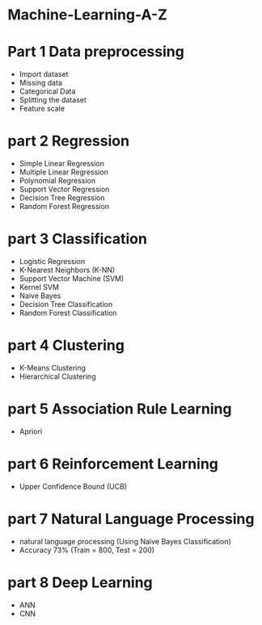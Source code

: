 # Machine-Learning-A-Z

# Part 1 Data preprocessing
- Import dataset
- Missing data
- Categorical Data
- Splitting the dataset
- Feature scale

# part 2 Regression
- Simple Linear Regression
- Multiple Linear Regression
- Polynomial Regression
- Support Vector Regression
- Decision Tree Regression
- Random Forest Regression

# part 3 Classification
- Logistic Regression
- K-Nearest Neighbors (K-NN)
- Support Vector Machine (SVM)
- Kernel SVM
- Naive Bayes
- Decision Tree Classification
- Random Forest Classification
# part 4 Clustering
- K-Means Clustering
- Hierarchical Clustering
# part 5 Association Rule Learning
- Apriori
# part 6 Reinforcement Learning
- Upper Confidence Bound (UCB)

# part 7 Natural Language Processing
- natural language processing (Using Naive Bayes Classification)
- Accuracy 73% (Train = 800, Test = 200)

# part 8 Deep Learning
- ANN
- CNN
